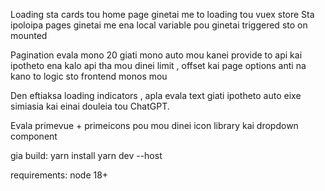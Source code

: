 Loading sta cards tou home page ginetai me to loading tou vuex store
Sta ipoloipa pages ginetai me ena local variable pou ginetai triggered sto on mounted

Pagination evala mono 20 giati mono auto mou kanei provide to api kai ipotheto ena kalo api tha mou dinei limit , offset kai page options anti na kano to logic sto frontend monos mou

Den eftiaksa loading indicators , apla evala text giati ipotheto auto eixe simiasia kai einai douleia tou ChatGPT.

Evala primevue + primeicons pou mou dinei icon library kai dropdown component

gia build:
yarn install
yarn dev --host

requirements:
node 18+
